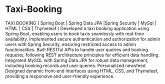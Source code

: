 # Taxi-Booking
TAXI BOOKING  ( Spring Boot | Spring Data JPA |Spring Security | MySql | HTML | CSS | Thymeleaf )
Developed a taxi booking application using Spring Boot, enabling users to book taxis seamlessly with real-time availability.
Implemented secure authentication and authorization for admin users with Spring Security, ensuring restricted access to admin functionalities.
Built RESTful APIs to handle user queries and booking requests, following REST architecture principles for efficient data handling.
Integrated MySQL with Spring Data JPA for robust data management, including booking records and user queries.
Personalized newsfeed
Designed dynamic front-end interfaces using HTML, CSS, and Thymeleaf, providing a responsive and user-friendly experience.
